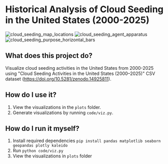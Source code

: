 # Historical Analysis of Cloud Seeding in the United States (2000-2025)

![cloud_seeding_map_locations](https://github.com/user-attachments/assets/b0df9eef-16e5-4d96-9f72-0f2f0de149d5)
![cloud_seeding_agent_apparatus](https://github.com/user-attachments/assets/a0bd9299-7df3-463f-9447-fab36b61c0b3)
![cloud_seeding_purpose_horizontal_bars](https://github.com/user-attachments/assets/ce7cb3cd-8651-40d2-9cf3-5fe9dff73299)

## What does this project do?
Visualize cloud seeding activities in the United States from 2000-2025 using "Cloud Seeding Activities in the United States (2000–2025)" CSV dataset (https://doi.org/10.5281/zenodo.14925811).

## How do I use it?
1. View the visualizations in the `plots` folder.
2. Generate visualizations by running `code/viz.py`.

## How do I run it myself?
1. Install required dependencies `pip install pandas matplotlib seaborn geopandas plotly kaleido`
2. Run `python code/viz.py`
3. View the visualizations in `plots` folder
